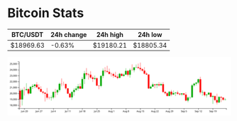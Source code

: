# Bitcoin Stats

BTC/USDT|24h change|24h high|24h low|
|---|---|---|---|
|$18969.63|-0.63%|$19180.21|$18805.34|

<img src="./chart.svg">
